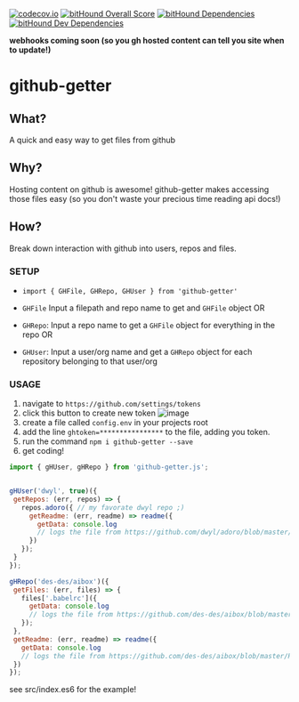 [![codecov.io](https://codecov.io/github/des-des/github-getter/coverage.svg?branch=master)](https://codecov.io/github/des-des/github-getter?branch=master) [![bitHound Overall Score](https://www.bithound.io/github/des-des/github-getter/badges/score.svg)](https://www.bithound.io/github/des-des/github-getter) [![bitHound Dependencies](https://www.bithound.io/github/des-des/github-getter/badges/dependencies.svg)](https://www.bithound.io/github/des-des/github-getter/master/dependencies/npm) [![bitHound Dev Dependencies](https://www.bithound.io/github/des-des/github-getter/badges/devDependencies.svg)](https://www.bithound.io/github/des-des/github-getter/master/dependencies/npm)

**webhooks coming soon (so you gh hosted content can tell you site when to update!)**

# github-getter

## What?

A quick and easy way to get files from github

## Why?

Hosting content on github is awesome! github-getter makes accessing those files easy (so you don't waste your precious time reading api docs!)

## How?

Break down interaction with github into users, repos and files.

### SETUP

 * `import { GHFile, GHRepo, GHUser } from 'github-getter'`

 * `GHFile` Input a filepath and repo name to get and `GHFile` object OR
 * `GHRepo`: Input a repo name to get a `GHFile` object for everything in the repo OR
 * `GHUser`: Input a user/org name and get a `GHRepo` object for each repository belonging to that user/org
 
### USAGE

 1. navigate to `https://github.com/settings/tokens`
 2. click this button to create new token
![image](https://cloud.githubusercontent.com/assets/12845233/12928897/04595204-cf68-11e5-8a4a-d41f5eca6a97.png)
 3. create a file called `config.env` in your projects root
 4. add the line `ghtoken=****************` to the file, adding you token.
 5. run the command `npm i github-getter --save`
 6. get coding!


 ```javascript
import { gHUser, gHRepo } from 'github-getter.js';


gHUser('dwyl', true)({
  getRepos: (err, repos) => {
    repos.adoro({ // my favorate dwyl repo ;)
      getReadme: (err, readme) => readme({
        getData: console.log
        // logs the file from https://github.com/dwyl/adoro/blob/master/README.md to the console
      })
    });
  }
});

gHRepo('des-des/aibox')({
  getFiles: (err, files) => {
    files['.babelrc']({
      getData: console.log 
      // logs the file from https://github.com/des-des/aibox/blob/master/.babelrc to the console
    });
  },
  getReadme: (err, readme) => readme({
    getData: console.log
    // logs the file from https://github.com/des-des/aibox/blob/master/README.md to the console
  })
});
 ```
 see src/index.es6 for the example!
 
 
